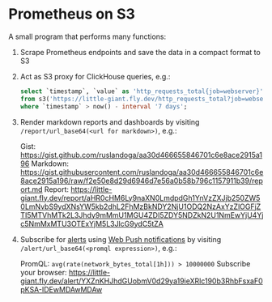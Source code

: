 # Prometheus on S3

A small program that performs many functions:

1. Scrape Prometheus endpoints and save the data in a compact format to S3
1. Act as S3 proxy for ClickHouse queries, e.g.:

   ```sql
   select `timestamp`, `value` as 'http_requests_total{job=webserver}'
   from s3('https://little-giant.fly.dev/http_requests_total?job=webserver')
   where `timestamp` > now() - interval '7 days';
   ```
1. Render markdown reports and dashboards by visiting `/report/url_base64(<url for markdown>)`, e.g.:

   Gist: https://gist.github.com/ruslandoga/aa30d466655846701c6e8ace2915a196
   Markdown: https://gist.githubusercontent.com/ruslandoga/aa30d466655846701c6e8ace2915a196/raw/f2e50e8d29d6946d7e56a0b58b796c1157911b39/report.md
   Report: https://little-giant.fly.dev/report/aHR0cHM6Ly9naXN0LmdpdGh1YnVzZXJjb250ZW50LmNvbS9ydXNsYW5kb2dhL2FhMzBkNDY2NjU1ODQ2NzAxYzZlOGFjZTI5MTVhMTk2L3Jhdy9mMmU1MGU4ZDI5ZDY5NDZkN2U1NmEwYjU4Yjc5NmMxMTU3OTExYjM5L3JlcG9ydC5tZA

1. Subscribe for [alerts](https://prometheus.io/docs/alerting/latest/overview/) using [Web Push notifications](https://web.dev/explore/notifications) by visiting `/alert/url_base64(<promql expression>)`, e.g.:

   PromQL: `avg(rate(network_bytes_total[1h])) > 10000000`
   Subscribe your browser: https://little-giant.fly.dev/alert/YXZnKHJhdGUobmV0d29ya19ieXRlc190b3RhbFsxaF0pKSA-IDEwMDAwMDAw
